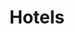 ---
title: "Hotels"
description: "Hotels verschiedener Preisklassen in der Nähe."
draft: false
bg_image: "images/compressed/seeon.JPG"
---